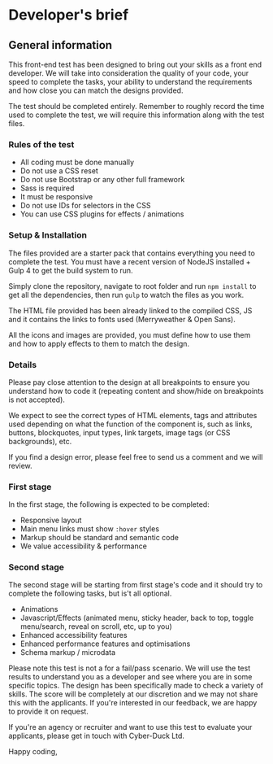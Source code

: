 # Developer's brief
## General information
This front-end test has been designed to bring out your skills as a front end developer. We will take into consideration the quality of your code, your speed to complete the tasks, your ability to understand the requirements and how close you can match the designs provided.

The test should be completed entirely. Remember to roughly record the time used to complete the test, we will require this information along with the test files.

### Rules of the test
- All coding must be done manually
- Do not use a CSS reset
- Do not use Bootstrap or any other full framework
- Sass is required
- It must be responsive
- Do not use IDs for selectors in the CSS
- You can use CSS plugins for effects / animations

### Setup & Installation
The files provided are a starter pack that contains everything you need to complete the test. You must have a recent version of NodeJS installed + Gulp 4 to get the build system to run. 

Simply clone the repository, navigate to root folder and run `npm install` to get all the dependencies, then run `gulp` to watch the files as you work.

The HTML file provided has been already linked to the compiled CSS, JS and it contains the links to fonts used (Merryweather & Open Sans).

All the icons and images are provided, you must define how to use them and how to apply effects to them to match the design.

### Details
Please pay close attention to the design at all breakpoints to ensure you understand how to code it (repeating content and show/hide on breakpoints is not accepted).

We expect to see the correct types of HTML elements, tags and attributes used depending on what the function of the component is, such as links, buttons, blockquotes, input types, link targets, image tags (or CSS backgrounds), etc.

If you find a design error, please feel free to send us a comment and we will review.

### First stage
In the first stage, the following is expected to be completed:

- Responsive layout
- Main menu links must show `:hover` styles
- Markup should be standard and semantic code
- We value accessibility & performance

### Second stage
The second stage will be starting from first stage's code and it should try to complete the following tasks, but is't all optional.

- Animations
- Javascript/Effects (animated menu, sticky header, back to top, toggle menu/search, reveal on scroll, etc, up to you)
- Enhanced accessibility features
- Enhanced performance features and optimisations
- Schema markup / microdata

Please note this test is not a for a fail/pass scenario. We will use the test results to understand you as a developer and see where you are in some specific topics. The design has been specifically made to check a variety of skills. The score will be completely at our discretion and we may not share this with the applicants. If you're interested in our feedback, we are happy to provide it on request.

If you're an agency or recruiter and want to use this test to evaluate your applicants, please get in touch with Cyber-Duck Ltd.

Happy coding,

